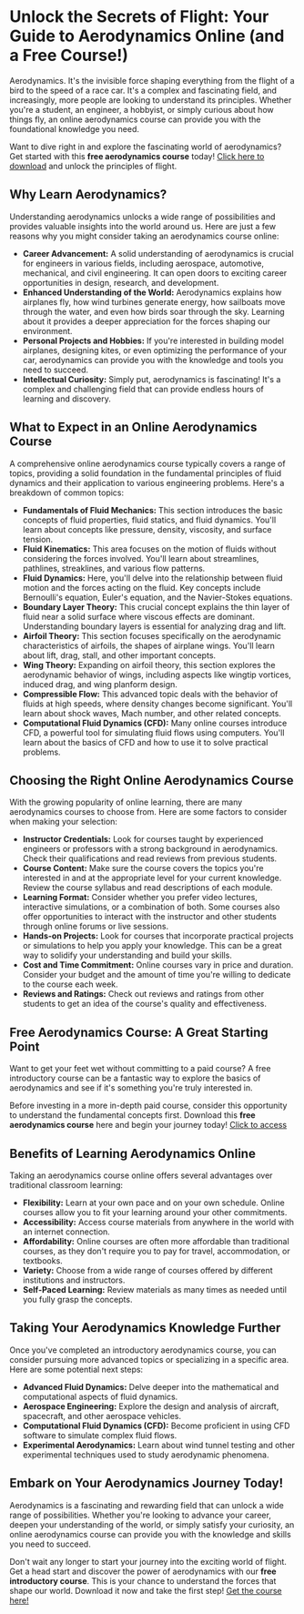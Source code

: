 # Unlock the Secrets of Flight: Your Guide to Aerodynamics Online (and a Free Course!)

Aerodynamics. It's the invisible force shaping everything from the flight of a bird to the speed of a race car. It's a complex and fascinating field, and increasingly, more people are looking to understand its principles. Whether you're a student, an engineer, a hobbyist, or simply curious about how things fly, an online aerodynamics course can provide you with the foundational knowledge you need.

Want to dive right in and explore the fascinating world of aerodynamics? Get started with this **free aerodynamics course** today! [Click here to download](https://udemywork.com/aerodynamics-course-online) and unlock the principles of flight.

## Why Learn Aerodynamics?

Understanding aerodynamics unlocks a wide range of possibilities and provides valuable insights into the world around us. Here are just a few reasons why you might consider taking an aerodynamics course online:

*   **Career Advancement:** A solid understanding of aerodynamics is crucial for engineers in various fields, including aerospace, automotive, mechanical, and civil engineering. It can open doors to exciting career opportunities in design, research, and development.
*   **Enhanced Understanding of the World:** Aerodynamics explains how airplanes fly, how wind turbines generate energy, how sailboats move through the water, and even how birds soar through the sky. Learning about it provides a deeper appreciation for the forces shaping our environment.
*   **Personal Projects and Hobbies:** If you're interested in building model airplanes, designing kites, or even optimizing the performance of your car, aerodynamics can provide you with the knowledge and tools you need to succeed.
*   **Intellectual Curiosity:** Simply put, aerodynamics is fascinating! It's a complex and challenging field that can provide endless hours of learning and discovery.

## What to Expect in an Online Aerodynamics Course

A comprehensive online aerodynamics course typically covers a range of topics, providing a solid foundation in the fundamental principles of fluid dynamics and their application to various engineering problems. Here's a breakdown of common topics:

*   **Fundamentals of Fluid Mechanics:** This section introduces the basic concepts of fluid properties, fluid statics, and fluid dynamics. You'll learn about concepts like pressure, density, viscosity, and surface tension.
*   **Fluid Kinematics:** This area focuses on the motion of fluids without considering the forces involved. You'll learn about streamlines, pathlines, streaklines, and various flow patterns.
*   **Fluid Dynamics:** Here, you'll delve into the relationship between fluid motion and the forces acting on the fluid. Key concepts include Bernoulli's equation, Euler's equation, and the Navier-Stokes equations.
*   **Boundary Layer Theory:** This crucial concept explains the thin layer of fluid near a solid surface where viscous effects are dominant. Understanding boundary layers is essential for analyzing drag and lift.
*   **Airfoil Theory:** This section focuses specifically on the aerodynamic characteristics of airfoils, the shapes of airplane wings. You'll learn about lift, drag, stall, and other important concepts.
*   **Wing Theory:** Expanding on airfoil theory, this section explores the aerodynamic behavior of wings, including aspects like wingtip vortices, induced drag, and wing planform design.
*   **Compressible Flow:** This advanced topic deals with the behavior of fluids at high speeds, where density changes become significant. You'll learn about shock waves, Mach number, and other related concepts.
*   **Computational Fluid Dynamics (CFD):** Many online courses introduce CFD, a powerful tool for simulating fluid flows using computers. You'll learn about the basics of CFD and how to use it to solve practical problems.

## Choosing the Right Online Aerodynamics Course

With the growing popularity of online learning, there are many aerodynamics courses to choose from. Here are some factors to consider when making your selection:

*   **Instructor Credentials:** Look for courses taught by experienced engineers or professors with a strong background in aerodynamics. Check their qualifications and read reviews from previous students.
*   **Course Content:** Make sure the course covers the topics you're interested in and at the appropriate level for your current knowledge. Review the course syllabus and read descriptions of each module.
*   **Learning Format:** Consider whether you prefer video lectures, interactive simulations, or a combination of both. Some courses also offer opportunities to interact with the instructor and other students through online forums or live sessions.
*   **Hands-on Projects:** Look for courses that incorporate practical projects or simulations to help you apply your knowledge. This can be a great way to solidify your understanding and build your skills.
*   **Cost and Time Commitment:** Online courses vary in price and duration. Consider your budget and the amount of time you're willing to dedicate to the course each week.
*   **Reviews and Ratings:** Check out reviews and ratings from other students to get an idea of the course's quality and effectiveness.

## Free Aerodynamics Course: A Great Starting Point

Want to get your feet wet without committing to a paid course? A free introductory course can be a fantastic way to explore the basics of aerodynamics and see if it's something you're truly interested in.

Before investing in a more in-depth paid course, consider this opportunity to understand the fundamental concepts first. Download this **free aerodynamics course** here and begin your journey today! [Click to access](https://udemywork.com/aerodynamics-course-online)

## Benefits of Learning Aerodynamics Online

Taking an aerodynamics course online offers several advantages over traditional classroom learning:

*   **Flexibility:** Learn at your own pace and on your own schedule. Online courses allow you to fit your learning around your other commitments.
*   **Accessibility:** Access course materials from anywhere in the world with an internet connection.
*   **Affordability:** Online courses are often more affordable than traditional courses, as they don't require you to pay for travel, accommodation, or textbooks.
*   **Variety:** Choose from a wide range of courses offered by different institutions and instructors.
*   **Self-Paced Learning:** Review materials as many times as needed until you fully grasp the concepts.

## Taking Your Aerodynamics Knowledge Further

Once you've completed an introductory aerodynamics course, you can consider pursuing more advanced topics or specializing in a specific area. Here are some potential next steps:

*   **Advanced Fluid Dynamics:** Delve deeper into the mathematical and computational aspects of fluid dynamics.
*   **Aerospace Engineering:** Explore the design and analysis of aircraft, spacecraft, and other aerospace vehicles.
*   **Computational Fluid Dynamics (CFD):** Become proficient in using CFD software to simulate complex fluid flows.
*   **Experimental Aerodynamics:** Learn about wind tunnel testing and other experimental techniques used to study aerodynamic phenomena.

## Embark on Your Aerodynamics Journey Today!

Aerodynamics is a fascinating and rewarding field that can unlock a wide range of possibilities. Whether you're looking to advance your career, deepen your understanding of the world, or simply satisfy your curiosity, an online aerodynamics course can provide you with the knowledge and skills you need to succeed.

Don't wait any longer to start your journey into the exciting world of flight. Get a head start and discover the power of aerodynamics with our **free introductory course**. This is your chance to understand the forces that shape our world. Download it now and take the first step! [Get the course here!](https://udemywork.com/aerodynamics-course-online)
